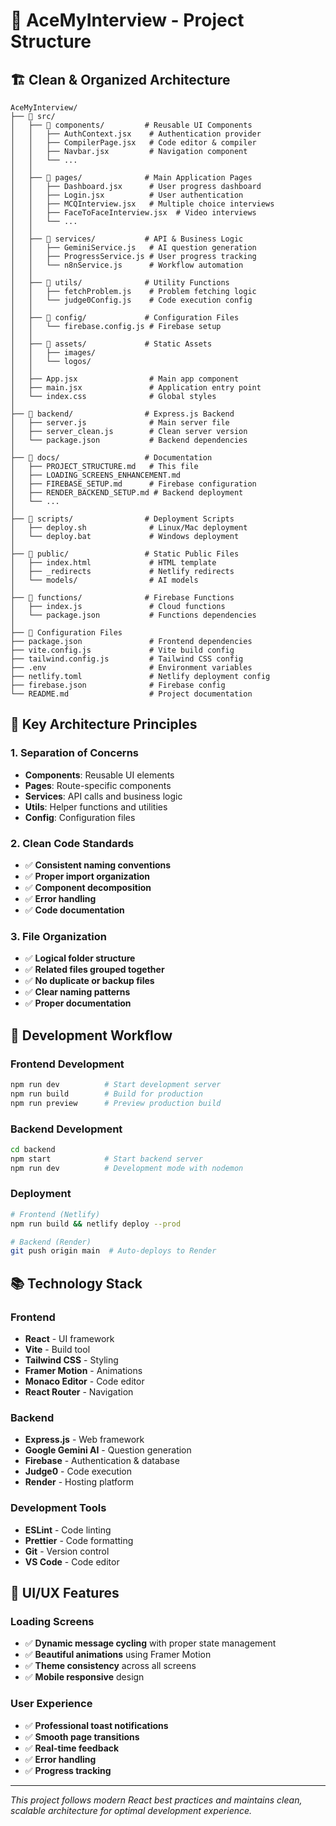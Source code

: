 # 📁 AceMyInterview - Project Structure

## 🏗️ **Clean & Organized Architecture**

```
AceMyInterview/
├── 📂 src/
│   ├── 📂 components/         # Reusable UI Components
│   │   ├── AuthContext.jsx    # Authentication provider
│   │   ├── CompilerPage.jsx   # Code editor & compiler
│   │   ├── Navbar.jsx         # Navigation component
│   │   └── ...
│   │
│   ├── 📂 pages/              # Main Application Pages
│   │   ├── Dashboard.jsx      # User progress dashboard
│   │   ├── Login.jsx          # User authentication
│   │   ├── MCQInterview.jsx   # Multiple choice interviews
│   │   ├── FaceToFaceInterview.jsx  # Video interviews
│   │   └── ...
│   │
│   ├── 📂 services/           # API & Business Logic
│   │   ├── GeminiService.js   # AI question generation
│   │   ├── ProgressService.js # User progress tracking
│   │   └── n8nService.js      # Workflow automation
│   │
│   ├── 📂 utils/              # Utility Functions
│   │   ├── fetchProblem.js    # Problem fetching logic
│   │   └── judge0Config.js    # Code execution config
│   │
│   ├── 📂 config/             # Configuration Files
│   │   └── firebase.config.js # Firebase setup
│   │
│   ├── 📂 assets/             # Static Assets
│   │   ├── images/
│   │   └── logos/
│   │
│   ├── App.jsx                # Main app component
│   ├── main.jsx               # Application entry point
│   └── index.css              # Global styles
│
├── 📂 backend/                # Express.js Backend
│   ├── server.js              # Main server file
│   ├── server_clean.js        # Clean server version
│   └── package.json           # Backend dependencies
│
├── 📂 docs/                   # Documentation
│   ├── PROJECT_STRUCTURE.md   # This file
│   ├── LOADING_SCREENS_ENHANCEMENT.md
│   ├── FIREBASE_SETUP.md      # Firebase configuration
│   ├── RENDER_BACKEND_SETUP.md # Backend deployment
│   └── ...
│
├── 📂 scripts/                # Deployment Scripts
│   ├── deploy.sh              # Linux/Mac deployment
│   └── deploy.bat             # Windows deployment
│
├── 📂 public/                 # Static Public Files
│   ├── index.html             # HTML template
│   ├── _redirects             # Netlify redirects
│   └── models/                # AI models
│
├── 📂 functions/              # Firebase Functions
│   ├── index.js               # Cloud functions
│   └── package.json           # Functions dependencies
│
├── 📄 Configuration Files
├── package.json               # Frontend dependencies
├── vite.config.js             # Vite build config
├── tailwind.config.js         # Tailwind CSS config
├── .env                       # Environment variables
├── netlify.toml               # Netlify deployment config
├── firebase.json              # Firebase config
└── README.md                  # Project documentation
```

## 🎯 **Key Architecture Principles**

### **1. Separation of Concerns**
- **Components**: Reusable UI elements
- **Pages**: Route-specific components
- **Services**: API calls and business logic
- **Utils**: Helper functions and utilities
- **Config**: Configuration files

### **2. Clean Code Standards**
- ✅ **Consistent naming conventions**
- ✅ **Proper import organization**
- ✅ **Component decomposition**
- ✅ **Error handling**
- ✅ **Code documentation**

### **3. File Organization**
- ✅ **Logical folder structure**
- ✅ **Related files grouped together**
- ✅ **No duplicate or backup files**
- ✅ **Clear naming patterns**
- ✅ **Proper documentation**

## 🚀 **Development Workflow**

### **Frontend Development**
```bash
npm run dev          # Start development server
npm run build        # Build for production
npm run preview      # Preview production build
```

### **Backend Development**
```bash
cd backend
npm start            # Start backend server
npm run dev          # Development mode with nodemon
```

### **Deployment**
```bash
# Frontend (Netlify)
npm run build && netlify deploy --prod

# Backend (Render)
git push origin main  # Auto-deploys to Render
```

## 📚 **Technology Stack**

### **Frontend**
- **React** - UI framework
- **Vite** - Build tool
- **Tailwind CSS** - Styling
- **Framer Motion** - Animations
- **Monaco Editor** - Code editor
- **React Router** - Navigation

### **Backend**
- **Express.js** - Web framework
- **Google Gemini AI** - Question generation
- **Firebase** - Authentication & database
- **Judge0** - Code execution
- **Render** - Hosting platform

### **Development Tools**
- **ESLint** - Code linting
- **Prettier** - Code formatting
- **Git** - Version control
- **VS Code** - Code editor

## 🎨 **UI/UX Features**

### **Loading Screens**
- ✅ **Dynamic message cycling** with proper state management
- ✅ **Beautiful animations** using Framer Motion
- ✅ **Theme consistency** across all screens
- ✅ **Mobile responsive** design

### **User Experience**
- ✅ **Professional toast notifications**
- ✅ **Smooth page transitions**
- ✅ **Real-time feedback**
- ✅ **Error handling**
- ✅ **Progress tracking**

---

*This project follows modern React best practices and maintains clean, scalable architecture for optimal development experience.*
